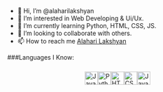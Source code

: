 - 👋 Hi, I’m @alaharilakshyan
- 👀 I’m interested in Web Developing & Ui/Ux.
- 🌱 I’m currently learning Python, HTML, CSS, JS.
- 💞️ I’m looking to collaborate with others.
- 📫 How to reach me [Alahari Lakshyan](www.linkedin.com/in/alaharilakshyan)

<!---
alaharilakshyan/alaharilakshyan is a ✨ special ✨ repository because its `README.md` (this file) appears on your GitHub profile.
You can click the Preview link to take a look at your changes.
--->
###Languages I Know:
<div style="display: flex; justify-content: space-between; width: fit-content; margin: auto; padding: 10px;">
    <img src="https://cdn.jsdelivr.net/gh/devicons/devicon/icons/java/java-original.svg" height="30" alt="Java" />
    <img src="https://cdn.jsdelivr.net/gh/devicons/devicon/icons/python/python-original.svg" height="30" alt="Python" />
    <img src="https://cdn.jsdelivr.net/gh/devicons/devicon/icons/html5/html5-original.svg" height="30" alt="HTML5" />
    <img src="https://cdn.jsdelivr.net/gh/devicons/devicon/icons/css3/css3-original.svg" height="30" alt="CSS3" />
    <img src="https://cdn.jsdelivr.net/gh/devicons/devicon/icons/javascript/javascript-original.svg" height="30" alt="JavaScript" />
</div>
